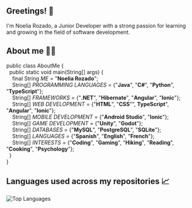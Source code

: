 <!---
- 👋 Hi, I’m @noeliarozado
- 👀 I’m interested in ...
- 🌱 I’m currently learning ...
- 💞️ I’m looking to collaborate on ...
- 📫 How to reach me ...
- 😄 Pronouns: ...
- ⚡ Fun fact: ...
--->

<!---
noeliarozado/noeliarozado is a ✨ special ✨ repository because its `README.md` (this file) appears on your GitHub profile.
You can click the Preview link to take a look at your changes.
--->


## Greetings! &#x1F44B;

I'm Noelia Rozado, a Junior Developer with a strong passion for learning and growing in the field of software development.

## About me &#x1F469;&#x200D;&#x1F4BB;
  
public class AboutMe { <br>
  &nbsp; public static void main(String[] args) { <br>
    &nbsp; &nbsp; final String *ME* = "**Noelia Rozado**"; <br>
    &nbsp; &nbsp; String[] *PROGRAMMING LANGUAGES* = {"**Java**", "**C#**", "**Python**", "**TypeScript**"}; <br>
    &nbsp; &nbsp; String[] *FRAMEWORKS* = {"**.NET**", "**Hibernate**", "**Angular**", "**Ionic**"}; <br>
    &nbsp; &nbsp; String[] *WEB DEVELOPMENT* = {"**HTML**", "**CSS**"", **TypeScript**", "**Angular**", "**Ionic**"}; <br>
    &nbsp; &nbsp; String[] *MOBILE DEVELOPMENT* = {"**Android Studio**", "**Ionic**"}; <br>
    &nbsp; &nbsp; String[] *GAME DEVELOPMENT* = {"**Unity**", "**Godot**"}; <br>
    &nbsp; &nbsp; String[] *DATABASES* = {"**MySQL**", "**PostgreSQL**", "**SQLite**"}; <br>
    &nbsp; &nbsp; String[] *LANGUAGES* = {"**Spanish**", "**English**", "**French**"}; <br>
    &nbsp; &nbsp; String[] *INTERESTS* = {"**Coding**", "**Gaming**", "**Hiking**", "**Reading**", "**Cooking**", "**Psychology**"}; <br>
&nbsp; } <br>
}

## Languages used across my repositories &#x1F4C8;

![Top Languages](https://github-readme-stats.vercel.app/api/top-langs/?username=noeliarozado&layout=compact)



